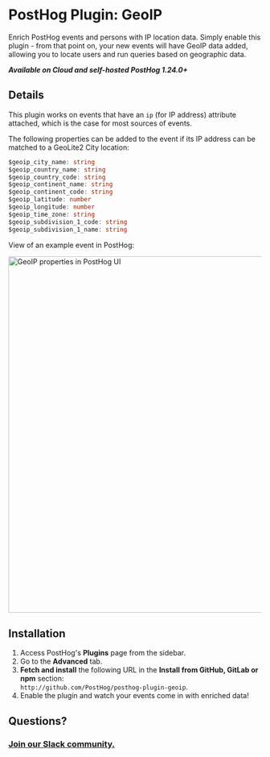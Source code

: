 # PostHog Plugin: GeoIP

Enrich PostHog events and persons with IP location data. Simply enable this plugin - from that point on, your new events will have GeoIP data added, allowing you to locate users and run queries based on geographic data.

***Available on Cloud and self-hosted PostHog 1.24.0+***

## Details

This plugin works on events that have an `ip` (for IP address) attribute attached, which is the case for most sources of events.

The following properties can be added to the event if its IP address can be matched to a GeoLite2 City location:

```TypeScript
$geoip_city_name: string
$geoip_country_name: string
$geoip_country_code: string
$geoip_continent_name: string
$geoip_continent_code: string
$geoip_latitude: number
$geoip_longitude: number
$geoip_time_zone: string
$geoip_subdivision_1_code: string
$geoip_subdivision_1_name: string
```

View of an example event in PostHog:

<img width="708" alt="GeoIP properties in PostHog UI" src="https://user-images.githubusercontent.com/4550621/114558202-bc076600-9c6a-11eb-9c0e-1bd3cc1f3dd7.png">

## Installation

1. Access PostHog's **Plugins** page from the sidebar.
1. Go to the **Advanced** tab.
1. **Fetch and install** the following URL in the **Install from GitHub, GitLab or npm** section:  
   `http://github.com/PostHog/posthog-plugin-geoip`.
1. Enable the plugin and watch your events come in with enriched data!

## Questions?

### [Join our Slack community.](https://posthog.com/slack)
